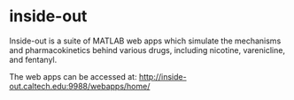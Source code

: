 # inside-out

Inside-out is a suite of MATLAB web apps which simulate the mechanisms and pharmacokinetics behind various drugs, including nicotine, varenicline, and fentanyl.

The web apps can be accessed at: http://inside-out.caltech.edu:9988/webapps/home/
